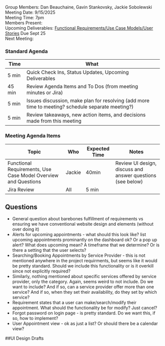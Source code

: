 Group Members: Dan Beauchaine, Gavin Stankovsky, Jackie Sobolewski  
Meeting Date: 9/15/2025  
Meeting Time: 7pm  
Members Present:  
Upcoming Deliverables: [Functional Requirements/Use Case Models/User Stories](https://docs.google.com/document/d/15YNmKwkxfkvX6OTlKG83YQ5qtGbaL_ctJ_EB14hhv-4/edit?usp=sharing) Due Sept 25  
Next Meeting:  

### Standard Agenda
| Time | What | 
|---|---|
| 5 min | Quick Check Ins, Status Updates, Upcoming Deliverables |
| 45 min | Review Agenda Items and To Dos (from meeting minutes or Jira) |
| 5 min | Issues discussion, make plan for resolving (add more time to meeting? schedule separate meeting?) |
| 5 min | Review takeaways, new action items, and decisions made from this meeting | 

### Meeting Agenda Items
| Topic | Who | Expected Time | Notes | 
|---|---|---|---|
| Functional Requirements, Use Case Model Overview and Questions | Jackie | 40min | Review UI design, discuss and answer questions (see below)|
| Jira Review | All | 5 min | | 

## Questions 
* General question about barebones fulfillment of requirements vs ensuring we have conventional website design and elements (without over doing it)
* Alerts for upcoming appointments - what should this look like? list upcoming appointments prominantly on the dashboard ok? Or a pop up alert? 
What does upcoming mean? A timeframe that we determine? Or is there a setting that the user selects?
* Searching/Booking Appointments by Service Provider - this is not mentioned anywhere in the project requirments, but seems like it would be pretty standard. Should we include this functionality or is it overkill since not explicitly required?
* Similarly, nothing mentioned about specific services offered by service provider, only the category. Again, seems weird to not include. Do we want to include? And if so, can a service provider offer more than one service? And if so, when they set their availability, do they set by which service?
* Requirement states that a user can make/search/modify their appointment. What should the functionality be for modify? Just cancel? 
* Forgot password on login page - is pretty standard. Do we want this, if so, how to implement?
* User Appointment view - ok as just a list? Or should there be a calendar view?

##UI Design Drafts
